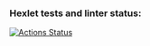 ### Hexlet tests and linter status:
[![Actions Status](https://github.com/Agra86/python-project-lvl1/workflows/hexlet-check/badge.svg)](https://github.com/Agra86/python-project-lvl1/actions)